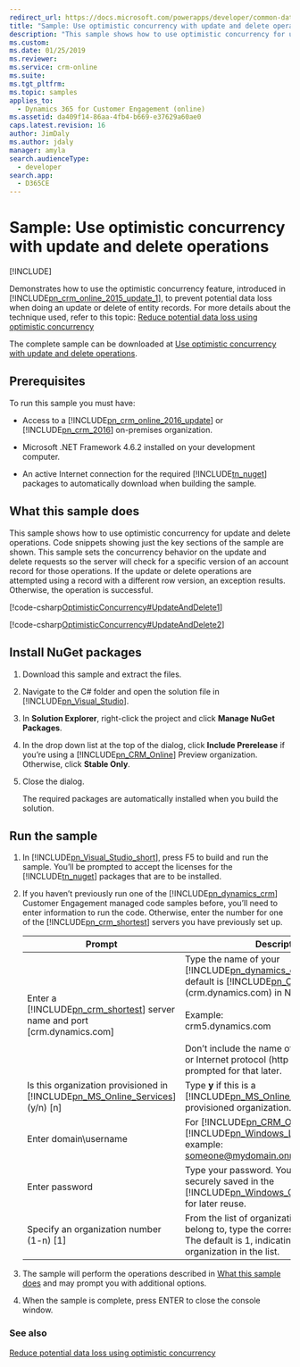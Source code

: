```yaml
---
redirect_url: https://docs.microsoft.com/powerapps/developer/common-data-service/org-service/samples/use-optimistic-concurrency-update-delete-operations
title: "Sample: Use optimistic concurrency with update and delete operations (Developer Guide for Dynamics 365 for Customer Engagement)| MicrosoftDocs"
description: "This sample shows how to use optimistic concurrency for update and delete operations"
ms.custom: 
ms.date: 01/25/2019
ms.reviewer: 
ms.service: crm-online
ms.suite: 
ms.tgt_pltfrm: 
ms.topic: samples
applies_to: 
  - Dynamics 365 for Customer Engagement (online)
ms.assetid: da409f14-86aa-4fb4-b669-e37629a60ae0
caps.latest.revision: 16
author: JimDaly
ms.author: jdaly
manager: amyla
search.audienceType: 
  - developer
search.app: 
  - D365CE
---
```

# Sample: Use optimistic concurrency with update and delete operations

[!INCLUDE[](../../includes/cc_applies_to_update_9_0_0.md)]

Demonstrates how to use the optimistic concurrency feature, introduced in [!INCLUDE[pn_crm_online_2015_update_1](../../includes/pn-crm-online-2015-update-1.md)], to prevent potential data loss when doing an update or delete of entity records. For more details about the technique used, refer to this topic: [Reduce potential data loss using optimistic concurrency](reduce-potential-data-loss-using-optimistic-concurrency.md)  

 The complete sample can be downloaded at [Use optimistic concurrency with update and delete operations](https://code.msdn.microsoft.com/Use-optimistic-concurrency-e0b0440d).  

## Prerequisites  
 To run this sample you must have:  

- Access to a [!INCLUDE[pn_crm_online_2016_update](../../includes/pn-crm-online-2016-update.md)] or [!INCLUDE[pn_crm_2016](../../includes/pn-crm-2016.md)] on-premises organization.  

- Microsoft .NET Framework 4.6.2 installed on your development computer.  

- An active Internet connection for the required [!INCLUDE[tn_nuget](../../includes/tn-nuget.md)] packages to automatically download when building the sample.  

<a name="BKMK_WhatThisSampleDoes"></a>   
## What this sample does  
 This sample shows how to use optimistic concurrency for update and delete operations. Code snippets showing just the key sections of the sample are shown. This sample sets the concurrency behavior on the update and delete requests so the server will check for a specific version of an account record for those operations. If the update or delete operations are attempted using a record with a different row version, an exception results. Otherwise, the operation is successful.  

 [!code-csharp[OptimisticConcurrency#UpdateAndDelete1](../../snippets/csharp/CRMV8/optimisticconcurrency/cs/updateanddelete1.cs#updateanddelete1)]  

 [!code-csharp[OptimisticConcurrency#UpdateAndDelete2](../../snippets/csharp/CRMV8/optimisticconcurrency/cs/updateanddelete2.cs#updateanddelete2)]  

<a name="BKMK_installNuget"></a>   
## Install NuGet packages  

1. Download this sample and extract the files.  

2. Navigate to the C# folder and open the solution file in [!INCLUDE[pn_Visual_Studio](../../includes/pn-visual-studio.md)].  

3. In **Solution Explorer**, right-click the project and click **Manage NuGet Packages**.  

4. In the drop down list at the top of the dialog, click **Include Prerelease** if you’re using a [!INCLUDE[pn_CRM_Online](../../includes/pn-crm-online.md)] Preview organization. Otherwise, click **Stable Only**.  

5. Close the dialog.  

   The required packages are automatically installed when you build the solution.  

<a name="BKMK_runSample"></a>   
## Run the sample  

1. In [!INCLUDE[pn_Visual_Studio_short](../../includes/pn-visual-studio-short.md)], press F5 to build and run the sample. You’ll be prompted to accept the licenses for the [!INCLUDE[tn_nuget](../../includes/tn-nuget.md)] packages that are to be installed.  

2. If you haven’t previously run one of the [!INCLUDE[pn_dynamics_crm](../../includes/pn-dynamics-crm.md)] Customer Engagement managed code samples before, you’ll need to enter information to run the code. Otherwise, enter the number for one of the [!INCLUDE[pn_crm_shortest](../../includes/pn-crm-shortest.md)] servers you have previously set up.  


   |                                                          Prompt                                                          |                                                                                                                                                                                        Description                                                                                                                                                                                        |
   |--------------------------------------------------------------------------------------------------------------------------|-------------------------------------------------------------------------------------------------------------------------------------------------------------------------------------------------------------------------------------------------------------------------------------------------------------------------------------------------------------------------------------------|
   |      Enter a [!INCLUDE[pn_crm_shortest](../../includes/pn-crm-shortest.md)] server name and port [crm.dynamics.com]      | Type the name of your [!INCLUDE[pn_dynamics_crm](../../includes/pn-dynamics-crm.md)] server. The default is [!INCLUDE[pn_CRM_Online](../../includes/pn-crm-online.md)] (crm.dynamics.com) in North America.<br /><br /> Example: <br />crm5.dynamics.com<br /><br /> Don’t include the name of your organization or Internet protocol (http or https). You’ll be prompted for that later. |
   | Is this organization provisioned in [!INCLUDE[pn_MS_Online_Services](../../includes/pn-ms-online-services.md)] (y/n) [n] |                                                                                                                    Type **y** if this is a [!INCLUDE[pn_MS_Online_Services](../../includes/pn-ms-online-services.md)] provisioned organization. Otherwise, type **n**.                                                                                                                    |
   |                                                  Enter domain\username                                                   |                                                                                              For [!INCLUDE[pn_CRM_Online](../../includes/pn-crm-online.md)], enter your [!INCLUDE[pn_Windows_Live_ID](../../includes/pn-windows-live-id.md)]. For example: someone@mydomain.onmicrosoft.com.                                                                                              |
   |                                                      Enter password                                                      |                                                                                                          Type your password. Your password is securely saved in the [!INCLUDE[pn_Windows_Credential_Manager](../../includes/pn-windows-credential-manager.md)] for later reuse.                                                                                                           |
   |                                         Specify an organization number (1-n) [1]                                         |                                                                                                                 From the list of organizations shown that you belong to, type the corresponding number. The default is 1, indicating the first organization in the list.                                                                                                                  |


3. The sample will perform the operations described in [What this sample does](sample-use-optimistic-concurrency-update-delete-operations.md#BKMK_WhatThisSampleDoes) and may prompt you with additional options.  

4. When the sample is complete, press ENTER to close the console window.  

### See also  
 [Reduce potential data loss using optimistic concurrency](reduce-potential-data-loss-using-optimistic-concurrency.md)
